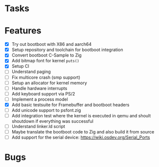 # Tasks

# Features
- [x] Try out bootboot with X86 and aarch64
- [x] Setup repository and toolchain for bootboot integration
- [x] Convert bootboot C-Sample to Zig
- [x] Add bitmap font for kernel `puts()`
- [x] Setup CI
- [ ] Understand paging
- [ ] Fix multicore crash (smp support)
- [ ] Setup an allocator for kernel memory
- [ ] Handle hardware interrupts
- [ ] Add keyboard support via PS/2
- [ ] Implement a process model
- [x] Add basic testsuite for Framebuffer and bootboot headers
- [ ] Add unicode support to psfont.zig
- [ ] Add integration test where the kernel is executed in qemu and shoult shoutdown if everything was successful
- [ ] Understand linker.ld script
- [ ] Maybe translate the bootboot code to Zig and also build it from source
- [ ] Add support for the serial device: https://wiki.osdev.org/Serial_Ports

# Bugs
